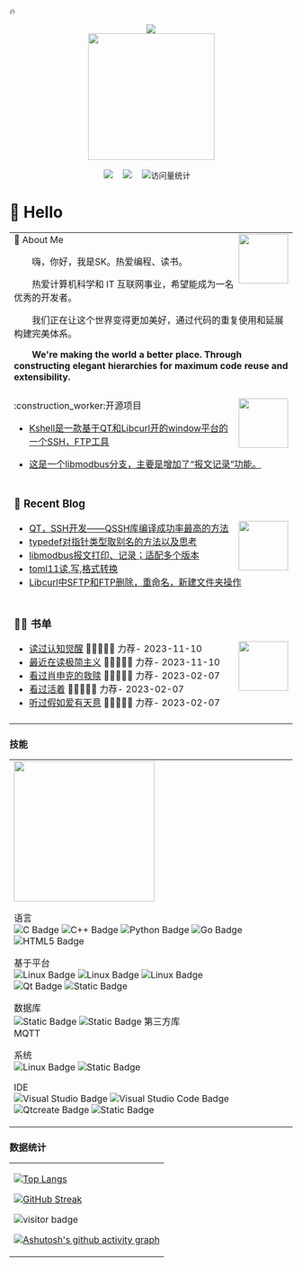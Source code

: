 :fire:  
<div align="center">
 <!-- dynamic typing effect 动态打字效果 -->
  <div>
    <a href="https://blog.sunguoqi.com/">
      <img src="https://readme-typing-svg.demolab.com?font=Fira+Code&pause=1000&width=435&lines=cout<<%22Hello%2C%20World%22<<endl;学习是一种习惯!&center=true&size=27" />
    </a>
  </div>  
  <!-- knock code pictures 敲代码的图片 -->
  <picture>
    <source media="(prefers-color-scheme: dark)" srcset="https://cdn.jsdelivr.net/gh/sun0225SUN/sun0225SUN/assets/images/coding.gif" />
    <source media="(prefers-color-scheme: light)" srcset="https://cdn.jsdelivr.net/gh/sun0225SUN/sun0225SUN/assets/images/developer.svg" height="225px" />
    <img src="https://cdn.jsdelivr.net/gh/sun0225SUN/sun0225SUN/assets/images/coding.gif" />
  </picture>

  <!-- for beauty 留个空行好看点 -->
  <div>&nbsp;</div>  
   <!-- profile logo 个人资料徽标 -->
  <div>
    <a href="https://blog.csdn.net/weixin_46537765"><img src="https://img.shields.io/badge/CSDN-博客-8c36db" /></a>&emsp;
    <a href="https://space.bilibili.com/448488855/"><img src="https://img.shields.io/badge/Bilibili-B站-ff69b4" /></a>&emsp;
    <!-- visitor -->
    <img src="https://komarev.com/ghpvc/?username=shikai-123&label=Views&color=orange&style=flat" alt="访问量统计" />&emsp;

  </div> 

</div>

# 🙋 Hello

<table>  
<tr><td>
🤺 About Me

<img align="right" width="88" src="https://cdn.jsdelivr.net/gh/sun0225SUN/sun0225SUN/assets/images/jobs.png" />

<p>&emsp;&emsp;嗨，你好，我是SK。热爱编程、读书。</p>
<p>&emsp;&emsp;热爱计算机科学和 IT 互联网事业，希望能成为一名优秀的开发者。</p>
<p>&emsp;&emsp;我们正在让这个世界变得更加美好，通过代码的重复使用和延展构建完美体系。</p>
<p>&emsp;&emsp;<strong>We're making the world a better place. Through constructing elegant hierarchies for maximum code reuse and extensibility.</strong></p>
</td></tr>  

<tr><td>

<tr><td>
:construction_worker:开源项目

<img align="right" width="88" src="https://cdn.jsdelivr.net/gh/sun0225SUN/sun0225SUN@master/assets/images/coding.gif" />

* <a href='https://github.com/shikai-123/KShell' target='_blank'>Kshell是一款基于QT和Libcurl开的window平台的一个SSH，FTP工具</a>
  
* <a href='https://github.com/shikai-123/libmodbus' target='_blank'>这是一个libmodbus分支，主要是增加了“报文记录”功能。</a>


</td></tr>  

<tr><td>
 
### 📃 Recent Blog  
<img align="right" width="88" src="https://cdn.jsdelivr.net/gh/sun0225SUN/sun0225SUN/assets/images/astronaut.png" />  

<!-- START_SECTION:blog -->
* <a href='http://t.csdnimg.cn/zEfzo' target='_blank'>QT，SSH开发——QSSH库编译成功率最高的方法</a> 
* <a href='http://t.csdnimg.cn/QFge6' target='_blank'>typedef对指针类型取别名的方法以及思考</a>
* <a href='http://t.csdnimg.cn/pbHsK/' target='_blank'>libmodbus报文打印、记录；适配多个版本</a>
* <a href='http://t.csdnimg.cn/At8Zc' target='_blank'>toml11读,写,格式转换</a>
* <a href='http://t.csdnimg.cn/d7o4l' target='_blank'>Libcurl中SFTP和FTP删除，重命名，新建文件夹操作</a>
<!-- END_SECTION:blog -->
</td></tr>

<tr><td>
 
### 🤾‍♂️ 书单
<img align="right" width="88" src="https://cdn.jsdelivr.net/gh/sun0225SUN/sun0225SUN/assets/images/artist.png" />

<!-- START_SECTION:douban -->
* <a href='https://book.douban.com/subject/35193035/' target='_blank'>读过认知觉醒</a> 🌟🌟🌟🌟🌟 力荐- 2023-11-10
* <a href='https://book.douban.com/subject/27040433/' target='_blank'>最近在读极简主义</a> 🌟🌟🌟🌟🌟 力荐- 2023-11-10
* <a href='http://movie.douban.com/subject/1292052/' target='_blank'>看过肖申克的救赎</a> 🌟🌟🌟🌟🌟 力荐- 2023-02-07
* <a href='http://movie.douban.com/subject/1292365/' target='_blank'>看过活着</a> 🌟🌟🌟🌟🌟 力荐- 2023-02-07
* <a href='https://music.douban.com/subject/26567580/' target='_blank'>听过假如爱有天意</a> 🌟🌟🌟🌟🌟 力荐- 2023-02-07
<!-- END_SECTION:douban -->
</td></tr>

<tr><td> 

</table>

### 技能
<table>
 </td></tr>
<tr><td> 
<!-- just img 图片 -->
<img src="https://cdn.jsdelivr.net/gh/sun0225SUN/sun0225SUN/assets/images/man.png" width="250" height="250" />

<!--  skill badge 技能徽章 -->  
语言  
![C Badge](https://img.shields.io/badge/C-A8B9CC?logo=c&logoColor=fff&style=flat)
![C++ Badge](https://img.shields.io/badge/C++11`17-00599C?logo=cplusplus&logoColor=fff&style=flat)
![Python Badge](https://img.shields.io/badge/Python-3776AB?logo=python&logoColor=fff&style=flat)
![Go Badge](https://img.shields.io/badge/Go-bule?style=flat&logo=go&logoColor=red&logoSize=auto)
![HTML5 Badge](https://img.shields.io/badge/HTML5-E34F26?logo=html5&logoColor=fff&style=flat)  

基于平台  
![Linux Badge](https://img.shields.io/badge/Linux系统编程-FCC624?logo=linux&logoColor=000&style=flat)
![Linux Badge](https://img.shields.io/badge/Linux网络编程-FCC624?logo=linux&logoColor=000&style=flat)
![Linux Badge](https://img.shields.io/badge/Linux驱动-FCC624?logo=linux&logoColor=000&style=flat)  
![Qt Badge](https://img.shields.io/badge/Qt-41CD52?logo=qt&logoColor=fff&style=flat)
![Static Badge](https://img.shields.io/badge/OpenCV-%235C3EE8?style=flat&logo=opencv&logoColor=white&logoSize=auto)


数据库  
![Static Badge](https://img.shields.io/badge/MySQL-%234479A1?style=flat&logo=mysql&logoColor=white&logoSize=auto)
![Static Badge](https://img.shields.io/badge/SQLite-%23003B57?style=flat&logo=sqlite&logoColor=white&logoSize=auto)
第三方库  
MQTT


系统  
![Linux Badge](https://img.shields.io/badge/Linux-FCC624?logo=linux&logoColor=000&style=flat)
![Static Badge](https://img.shields.io/badge/Windows-%23003399?style=flat&logo=windows10&logoColor=white&logoSize=auto)  

IDE  
![Visual Studio Badge](https://img.shields.io/badge/Visual%20Studio-5C2D91?logo=visualstudio&logoColor=fff&style=flat)
![Visual Studio Code Badge](https://img.shields.io/badge/Visual%20Studio%20Code-007ACC?logo=visualstudiocode&logoColor=fff&style=flat)
![Qtcreate Badge](https://img.shields.io/badge/Qtcreate-41CD52?logo=qt&logoColor=fff&style=flat)
![Static Badge](https://img.shields.io/badge/pycharm-%23000000?style=flat&logo=pycharm&logoColor=white&logoSize=auto)



</table>

### 数据统计
<table>
 </td></tr>
<tr><td>  
 
[![Top Langs](https://github-readme-stats.vercel.app/api/top-langs/?username=shikai-123&layout=compact)](https://github.com/anuraghazra/github-readme-stats)

[![GitHub Streak](https://streak-stats.demolab.com/?user=shikai-123)](https://git.io/streak-stats)

![visitor badge](https://visitor-badge.glitch.me/badge?page_id=shikai-123.visitor-badge)  

[![Ashutosh's github activity graph](https://github-readme-activity-graph.vercel.app/graph?username=shikai-123&theme=vue)](https://github.com/ashutosh00710/github-readme-activity-graph)
</table>
